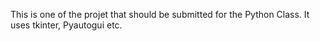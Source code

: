 This is one of the projet that should be submitted for the Python Class. It uses tkinter, Pyautogui etc.
